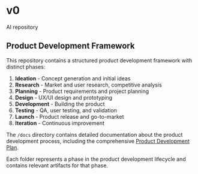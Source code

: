 # v0
AI repository

## Product Development Framework

This repository contains a structured product development framework with distinct phases:

1. **Ideation** - Concept generation and initial ideas
2. **Research** - Market and user research, competitive analysis
3. **Planning** - Product requirements and project planning
4. **Design** - UX/UI design and prototyping
5. **Development** - Building the product
6. **Testing** - QA, user testing, and validation
7. **Launch** - Product release and go-to-market
8. **Iteration** - Continuous improvement

The `/docs` directory contains detailed documentation about the product development process, including the comprehensive [Product Development Plan](docs/product_development_plan.md).

Each folder represents a phase in the product development lifecycle and contains relevant artifacts for that phase.